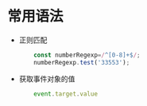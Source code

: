 # 常用语法

* 正则匹配
    ```javascript
        const numberRegexp=/^[0-8]+$/;
        numberRegexp.test('33553');
    ```
* 获取事件对象的值
    ```javascript
        event.target.value
    ```
